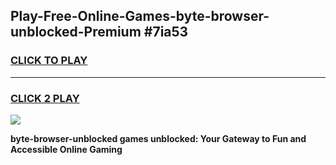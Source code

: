
## Play-Free-Online-Games-byte-browser-unblocked-Premium #7ia53
<h3>
<a href="https://premium.freeplayer.one?title=byte-browser-unblocked&ref=8M">CLICK TO PLAY</a></h3>
<hr>

<h3>
<a href="https://premium.freeplayer.one?title=byte-browser-unblocked&ref=8M">CLICK 2 PLAY</a>
  
</h3>

<a href="https://premium.freeplayer.one?title=byte-browser-unblocked&ref=8M"><img src="https://clearcache.store/games.png"></a>


**byte-browser-unblocked games unblocked: Your Gateway to Fun and Accessible Online Gaming**
